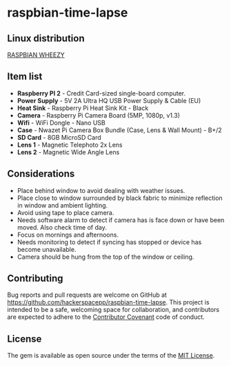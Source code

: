 # raspbian-time-lapse

## Linux distribution
[RASPBIAN WHEEZY](https://www.raspberrypi.org/downloads/raspbian/)

## Item list

* __Raspberry PI 2__ - Credit Card-sized single-board computer.
* __Power Supply__ - 5V 2A Ultra HQ USB Power Supply & Cable (EU)
* __Heat Sink__ - Raspberry Pi Heat Sink Kit - Black
* __Camera__ - Raspberry Pi Camera Board (5MP, 1080p, v1.3)
* __Wifi__ - WiFi Dongle - Nano USB
* __Case__ - Nwazet Pi Camera Box Bundle (Case, Lens & Wall Mount) - B+/2
* __SD Card__ - 8GB MicroSD Card
* __Lens 1__ - Magnetic Telephoto 2x Lens
* __Lens 2__ - Magnetic Wide Angle Lens

## Considerations

* Place behind window to avoid dealing with weather issues.
* Place close to window surrounded by black fabric to minimize
  reflection in window and ambient lighting.
* Avoid using tape to place camera.
* Needs software alarm to detect if camera has is face down or have been
  moved. Also check time of day.
* Focus on mornings and afternoons.
* Needs monitoring to detect if syncing has stopped or device has become
  unavailable.
* Camera should be hung from the top of the window or ceiling.

## Contributing

Bug reports and pull requests are welcome on GitHub at https://github.com/hackerspacepp/raspbian-time-lapse. This project is intended to be a safe, welcoming space for collaboration, and contributors are expected to adhere to the [Contributor Covenant](contributor-covenant.org) code of conduct.

## License

The gem is available as open source under the terms of the [MIT License](http://opensource.org/licenses/MIT).

